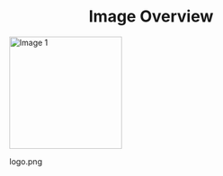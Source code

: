 <h1 style ="text-align: center;"> Image Overview </h1>
<div>
<div style="width="20%">
<img src="https://media.evkx.net/multimedia/models/alpine/logo_xst.png" alt="Image 1" style="width: 200px;">
<p>logo.png</p>
</div>
</div>
